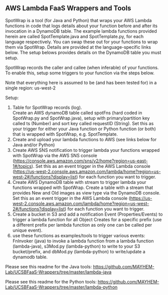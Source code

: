## AWS Lambda FaaS Wrappers and Tools

SpotWrap is a tool (for Java and Python) that wraps your AWS Lambda functions in code that logs details about your function before and after its invocation in a DynamoDB table.  The example lambda functions provided herein are called SpotTemplate.java and SpotTemplate.py, for each language respectively.  You can swap these out for your functions to wrap them via SpotWrap.  Details are provided at the language-specific links below.  The setup belows provides details on the DynamoDB table you must setup.

SpotWrap records the caller and callee (when inferable) of your functions.  To enable this, setup some triggers to your function via the steps below.  

Note that everything here is assumed to be (and has been tested for) in a single region: us-west-2

Setup:  
1) Table for SpotWrap records (log).  
Create an AWS dynamoDB table called spotFns (hard coded in SpotWrap.py and SpotWrap.java), setup with primary/partition key called ts (Number) and sort key called requestID (String). Set this as your trigger for either your Java function or Python function (or both) that is wrapped with SpotWrap, e.g. SpotTemplate.  
2) Create and upload your lambda functions to AWS (see links below for Java and/or Python)
3) Create AWS SNS notification to trigger lambda your functions wrapped with SpotWrap via the AWS SNS console (https://console.aws.amazon.com/sns/v2/home?region=us-east-1#/topics).  Set this as an event trigger in the AWS Lambda console (https://us-west-2.console.aws.amazon.com/lambda/home?region=us-west-2#/functions?display=list) for each function you want to trigger.
4) Create AWS DynamoDB table with stream to trigger lambda your functions wrapped with SpotWrap.  Create a table with a stream that provides New and Old images as view type via the DynamoDB console.  Set this as an event trigger in the AWS Lambda console (https://us-west-2.console.aws.amazon.com/lambda/home?region=us-west-2#/functions?display=list) for each function you want to trigger.
5) Create a bucket in S3 and add a notification Event (Properties/Events) to trigger a lambda function for all Object Creates for a specific prefix (use a different prefix per lambda function as only one can be called per unique event).
6) use these functions as examples/tools to trigger various events:  FnInvoker (java) to invoke a lambda function from a lambda function (lambda-java), s3Mod.py (lambda-python) to write to your S3 bucket/prefix, and dbMod.py (lambda-python) to write/update a dynamodb table.

Please see this readme for the Java tools: https://github.com/MAYHEM-Lab/UCSBFaaS-Wrappers/tree/master/lambda-java

Please see this readme for the Python tools: https://github.com/MAYHEM-Lab/UCSBFaaS-Wrappers/tree/master/lambda-python

